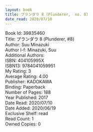 ```yaml
---
layout: book
title: プランダラ 8 (Plunderer,  no. 8)
date_read: 2020/07/10
---
```


Book Id: 39835460<br />
Title: プランダラ 8 (Plunderer, #8)<br />
Author: Suu Minazuki<br />
Author l-f: Minazuki, Suu<br />
Additional Authors: <br />
ISBN: 404105995X<br />
ISBN13: 9784041059951<br />
My Rating: 3<br />
Average Rating: 4.00<br />
Publisher: KADOKAWA<br />
Binding: Paperback<br />
Number of Pages: 188<br />
Year Published: 2017<br />
Date Read: 2020/07/10<br />
Date Added: 2020/06/19<br />
Exclusive Shelf: read<br />
Read Count: 1<br />
Owned Copies: 0<br />

